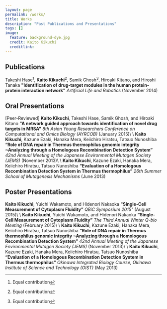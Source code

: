 ```yaml
---
layout: page
permalink: /works/
title: Works
description: "Past Publications and Presentations"
tags: []
image:
  feature: background-dye.jpg
  credit: Kaito Kikuchi
  creditlink: 
---
```


## Publications

Takeshi Hase[^1], **Kaito Kikuchi**[^1], Samik Ghosh[^1], Hiroaki Kitano, and Hiroshi Tanaka **"Identification of drug-target modules in the human protein-protein interaction network"** *Artificial Life and Robotics* (November 2014)

[^1]: Equal contribution


## Oral Presentations

[Peer-Reviewed] **Kaito Kikuchi**, Takeshi Hase, Samik Ghosh, and Hiroaki Kitano **"A network guided approach towards identification of novel drug targets in MRSA"** *8th Asian Young Researchers Conference on Computational and Omics Biology (AYRCOB)* (January 2015)\\
\\
**Kaito Kikuchi**, Kazune Ezaki, Hanaka Mera, Keiichiro Hiratsu, Tatsuo Nunoshiba **“Role of DNA repair in Thermus thermophilus genomic integrity ~Analyzing through a Homologous Recombination Detection System”** *42nd Annual Meeting of the Japanese Environmental Mutagen Society (JEMS)* (November 2013)\\
\\
**Kaito Kikuchi**, Kazune Ezaki, Hanaka Mera, Keiichiro Hiratsu, Tatsuo Nunoshiba **“Evaluation of a Homologous Recombination Detection System in Thermus thermophilus”** *26th Summer School of Mutagenesis Mechanisms* (June 2013) 

## Poster Presentations

**Kaito Kikuchi**, Yuichi Wakamoto, and Hidenori Nakaoka **"Single-Cell Measurement of Cytoplasm Fluidity”** *QBiC Symposium 2015"* (August 2015)\\
\\
**Kaito Kikuchi**, Yuichi Wakamoto, and Hidenori Nakaoka **“Single-Cell Measurement of Cytoplasm Fluidity”** *The Third Annual Winter Q-bio Meeting* (February 2015)\\
\\
**Kaito Kikuchi**, Kazune Ezaki, Hanaka Mera, Keiichiro Hiratsu, Tatsuo Nunoshiba **“Role of DNA repair in Thermus thermophilus genomic integrity ~Analyzing through a Homologous Recombination Detection System”** *42nd Annual Meeting of the Japanese Environmental Mutagen Society (JEMS)* (November 2013)\\
\\
**Kaito Kikuchi**, Kazune Ezaki, Hanaka Mera, Keiichiro Hiratsu, Tatsuo Nunoshiba **“Evaluation of a Homologous Recombination Detection System in Thermus thermophilus”** *Okinawa Integrated Biology Course, Okinawa Institute of Science and Technology (OIST)*  (May 2013)